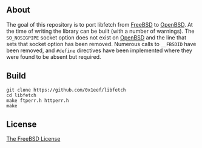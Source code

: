## About

The goal of this repository is to port libfetch from
[FreeBSD](https://freebsd.org)
to
[OpenBSD](https://openbsd.org).
At the time of writing the library can be built (with a number
of warnings). The `SO_NOSIGPIPE` socket option does not exist on
[OpenBSD](https://openbsd.org)
and the line that sets that socket option has been removed. Numerous
calls to `__FBSDID` have been removed, and `#define` directives
have been implemented where they were found to be absent but required.

## Build

    git clone https://github.com/0x1eef/libfetch
    cd libfetch
    make ftperr.h httperr.h
    make

## License

[The FreeBSD License](https://www.freebsd.org/copyright/freebsd-license/)






